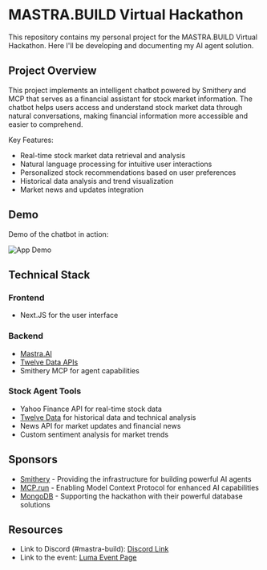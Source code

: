 # MASTRA.BUILD Virtual Hackathon

This repository contains my personal project for the MASTRA.BUILD Virtual Hackathon. Here I'll be developing and documenting my AI agent solution.

## Project Overview
This project implements an intelligent chatbot powered by Smithery and MCP that serves as a financial assistant for stock market information. The chatbot helps users access and understand stock market data through natural conversations, making financial information more accessible and easier to comprehend.

Key Features:
- Real-time stock market data retrieval and analysis
- Natural language processing for intuitive user interactions
- Personalized stock recommendations based on user preferences
- Historical data analysis and trend visualization
- Market news and updates integration

## Demo
Demo of the chatbot in action:

![App Demo](media/video.gif)

## Technical Stack

### Frontend
- Next.JS for the user interface

### Backend
- [Mastra.AI](https://mastra.ai)
- [Twelve Data APIs](https://twelvedata.com/docs#analysis)
- Smithery MCP for agent capabilities

### Stock Agent Tools
- Yahoo Finance API for real-time stock data
- [Twelve Data](https://twelvedata.com) for historical data and technical analysis
- News API for market updates and financial news
- Custom sentiment analysis for market trends

## Sponsors
- [Smithery](https://smithery.ai/) - Providing the infrastructure for building powerful AI agents
- [MCP.run](https://www.mcp.run/) - Enabling Model Context Protocol for enhanced AI capabilities
- [MongoDB](https://www.mongodb.com/) - Supporting the hackathon with their powerful database solutions

## Resources
- Link to Discord (#mastra-build): [Discord Link](https://discord.gg/3SEqb3wx)
- Link to the event: [Luma Event Page](https://lu.ma/x637wtj0?tk=cpFpma)
